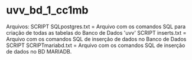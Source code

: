 # uvv_bd_1_cc1mb
Arquivos:
SCRIPT SQLpostgres.txt = Arquivo com os comandos SQL para criação de todas as tabelas do Banco de Dados 'uvv'
SCRIPT inserts.txt = Arquivo com os comandos SQL de inserção de dados no Banco de Dados
SCRIPT SCRIPTmariabd.txt = Arquivo com os comandos SQL de inserção de dados no BD MARIADB.

